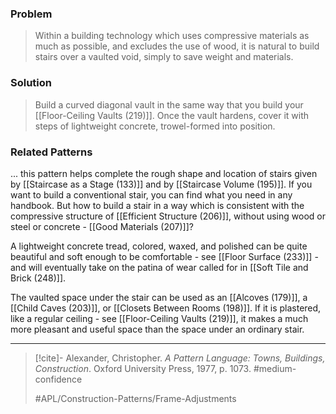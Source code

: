 ### Problem
>Within a building technology which uses compressive materials as much as possible, and excludes the use of wood, it is natural to build stairs over a vaulted void, simply to save weight and materials.

### Solution
>Build a curved diagonal vault in the same way that you build your [[Floor-Ceiling Vaults (219)]]. Once the vault hardens, cover it with steps of lightweight concrete, trowel-formed into position.

### Related Patterns
... this pattern helps complete the rough shape and location of stairs given by [[Staircase as a Stage (133)]] and by [[Staircase Volume (195)]]. If you want to build a conventional stair, you can find what you need in any handbook. But how to build a stair in a way which is consistent with the compressive structure of [[Efficient Structure (206)]], without using wood or steel or concrete - [[Good Materials (207)]]?

A lightweight concrete tread, colored, waxed, and polished can be quite beautiful and soft enough to be comfortable - see [[Floor Surface (233)]] - and will eventually take on the patina of wear called for in [[Soft Tile and Brick (248)]].

The vaulted space under the stair can be used as an [[Alcoves (179)]], a [[Child Caves (203)]], or [[Closets Between Rooms (198)]]. If it is plastered, like a regular ceiling - see [[Floor-Ceiling Vaults (219)]], it makes a much more pleasant and useful space than the space under an ordinary stair.

---

> [!cite]- Alexander, Christopher. _A Pattern Language: Towns, Buildings, Construction_. Oxford University Press, 1977, p. 1073.
> #medium-confidence
>
> #APL/Construction-Patterns/Frame-Adjustments

